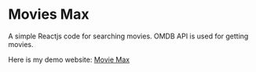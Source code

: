 # Movies Max

A simple Reactjs code for searching movies. OMDB API is used for getting movies.

Here is my demo website: [Movie Max](http://moviemax.pickfor.me/)

